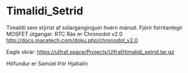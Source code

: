 # Timalidi_Setrid

Tímaliði sem stýrist af sólargangingum hvern mánuð. 
Fjórir forritanlegir MOSFET útgangar.
RTC Rás er Chronodot v2.0 http://docs.macetech.com/doku.php/chronodot_v2.0

Eagle skrár: https://ulfraf.space/Projects/Ulfraf/timalidi_setrid.tar.gz

Höfundur er Samúel Þór Hjaltalín

